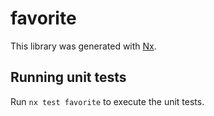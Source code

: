# favorite

This library was generated with [Nx](https://nx.dev).

## Running unit tests

Run `nx test favorite` to execute the unit tests.

